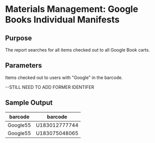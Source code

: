 # Materials Management: Google Books Individual Manifests 

## Purpose
The report searches for all items checked out to all Google Book carts. 

## Parameters
Items checked out to users with "Google" in the barcode. 

--STILL NEED TO ADD FORMER IDENTIFER

## Sample Output
| barcode  | barcode       |
|----------|---------------|
| Google55 | U183012777744 |
| Google55 | U183075048065 |
